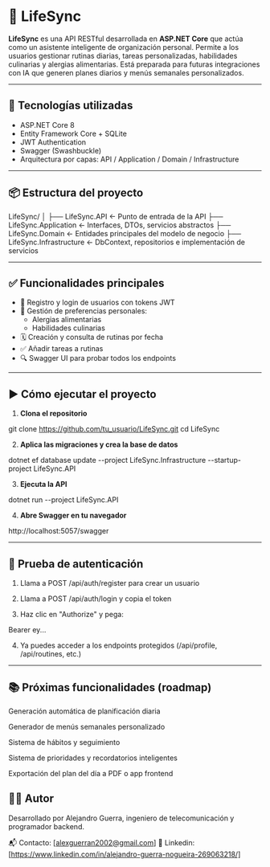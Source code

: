 # 🧠 LifeSync

**LifeSync** es una API RESTful desarrollada en **ASP.NET Core** que actúa como un asistente inteligente de organización personal. Permite a los usuarios gestionar rutinas diarias, tareas personalizadas, habilidades culinarias y alergias alimentarias. Está preparada para futuras integraciones con IA que generen planes diarios y menús semanales personalizados.

---

## 🚀 Tecnologías utilizadas

- ASP.NET Core 8
- Entity Framework Core + SQLite
- JWT Authentication
- Swagger (Swashbuckle)
- Arquitectura por capas: API / Application / Domain / Infrastructure

---

## 📦 Estructura del proyecto

LifeSync/
│
├── LifeSync.API ← Punto de entrada de la API
├── LifeSync.Application ← Interfaces, DTOs, servicios abstractos
├── LifeSync.Domain ← Entidades principales del modelo de negocio
├── LifeSync.Infrastructure ← DbContext, repositorios e implementación de servicios

---

## ✅ Funcionalidades principales

- 🔐 Registro y login de usuarios con tokens JWT
- 👤 Gestión de preferencias personales:
  - Alergias alimentarias
  - Habilidades culinarias
- 🗓️ Creación y consulta de rutinas por fecha
- ✅ Añadir tareas a rutinas
- 🔍 Swagger UI para probar todos los endpoints

---

## ▶️ Cómo ejecutar el proyecto

1. **Clona el repositorio**


git clone https://github.com/tu_usuario/LifeSync.git
cd LifeSync

2. **Aplica las migraciones y crea la base de datos**

dotnet ef database update --project LifeSync.Infrastructure --startup-project LifeSync.API

3. **Ejecuta la API**

dotnet run --project LifeSync.API

4. **Abre Swagger en tu navegador**

http://localhost:5057/swagger

---

## 🔐 Prueba de autenticación
1. Llama a POST /api/auth/register para crear un usuario

2. Llama a POST /api/auth/login y copia el token

3. Haz clic en "Authorize" y pega:

Bearer ey...

4. Ya puedes acceder a los endpoints protegidos (/api/profile, /api/routines, etc.)

---

## 📚 Próximas funcionalidades (roadmap)
 Generación automática de planificación diaria

 Generador de menús semanales personalizado

 Sistema de hábitos y seguimiento

 Sistema de prioridades y recordatorios inteligentes

 Exportación del plan del día a PDF o app frontend

## 👨‍💻 Autor
Desarrollado por Alejandro Guerra, ingeniero de telecomunicación y programador backend.

📬 Contacto: [alexguerran2002@gmail.com]
🔗 Linkedin: [https://www.linkedin.com/in/alejandro-guerra-nogueira-269063218/]
